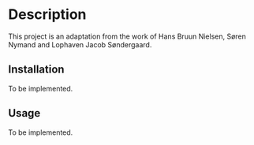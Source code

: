 # Description

This project is an adaptation from the work of Hans Bruun Nielsen, Søren Nymand and Lophaven Jacob Søndergaard.

## Installation

To be implemented.

## Usage

To be implemented.